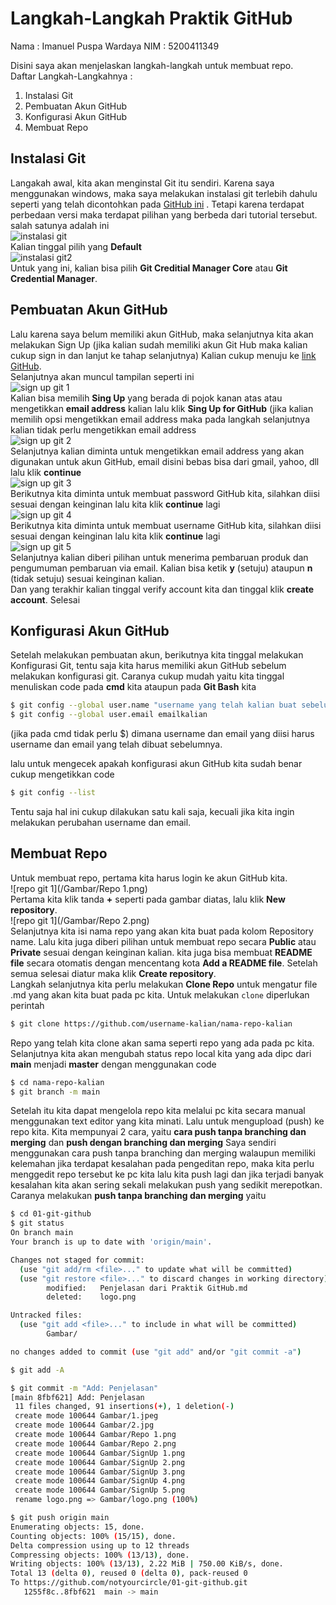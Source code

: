 # Langkah-Langkah Praktik GitHub

Nama : Imanuel Puspa Wardaya
NIM	 : 5200411349

Disini saya akan menjelaskan langkah-langkah untuk membuat repo.</br>
Daftar Langkah-Langkahnya :
1. Instalasi Git
2. Pembuatan Akun GitHub
3. Konfigurasi Akun GitHub
4. Membuat Repo

## Instalasi Git

Langakah awal, kita akan menginstal Git itu sendiri. Karena saya menggunakan windows, maka saya melakukan instalasi git terlebih dahulu seperti yang telah dicontohkan pada [GitHub ini](https://github.com/zimera-systems/petunjuk-git-github/blob/main/01-install-git.md)
. Tetapi karena terdapat perbedaan versi maka terdapat pilihan yang berbeda dari tutorial tersebut.
salah satunya adalah ini</br>
![instalasi git](/Gambar/2.jpg)</br>
Kalian tinggal pilih yang **Default**</br>
![instalasi git2](/Gambar/1.jpeg)</br>
Untuk yang ini, kalian bisa pilih **Git Creditial Manager Core** atau **Git Credential Manager**.

## Pembuatan Akun GitHub

Lalu karena saya belum memiliki akun GitHub, maka selanjutnya kita akan melakukan Sign Up
(jika kalian sudah memiliki akun Git Hub maka kalian cukup sign in dan lanjut ke tahap selanjutnya)
Kalian cukup menuju ke [link GitHub](https://github.com/). </br>
Selanjutnya akan muncul tampilan seperti ini </br>
![sign up git 1](/Gambar/SignUp1.png)</br>
Kalian bisa memilih **Sing Up** yang berada di pojok kanan atas atau mengetikkan **email address** kalian lalu klik **Sing Up for GitHub** (jika kalian memilih opsi mengetikkan email address maka pada langkah selanjutnya kalian tidak perlu mengetikkan email address</br>
![sign up git 2](/Gambar/SignUp2.png)</br>
Selanjutnya kalian diminta untuk mengetikkan email address yang akan digunakan untuk akun GitHub, email disini bebas
bisa dari gmail, yahoo, dll lalu klik **continue**</br>
![sign up git 3](/Gambar/SignUp3.png)</br>
Berikutnya kita diminta untuk membuat password GitHub kita, silahkan diisi sesuai dengan keinginan lalu kita klik **continue** lagi</br>
![sign up git 4](/Gambar/SignUp4.png)</br>
Berikutnya kita diminta untuk membuat username GitHub kita, silahkan diisi sesuai dengan keinginan lalu kita klik **continue** lagi</br>
![sign up git 5](/Gambar/SignUp5.png)</br>
Selanjutnya kalian diberi pilihan untuk menerima pembaruan produk dan pengumuman pembaruan via email. Kalian bisa ketik **y** (setuju) ataupun **n** (tidak setuju)
sesuai keinginan kalian.</br>
Dan yang terakhir kalian tinggal verify account kita dan tinggal klik **create account**. Selesai

## Konfigurasi Akun GitHub

Setelah melakukan pembuatan akun, berikutnya kita tinggal melakukan Konfigurasi Git, tentu saja kita harus memiliki akun GitHub sebelum melakukan 
konfigurasi git. 
Caranya cukup mudah yaitu kita tinggal menuliskan code pada **cmd** kita ataupun pada **Git Bash** kita

```bash
$ git config --global user.name "username yang telah kalian buat sebelumnya"
$ git config --global user.email emailkalian
```

(jika pada cmd tidak perlu $)
dimana username dan email yang diisi harus username dan email yang telah dibuat sebelumnya.</br>

lalu untuk mengecek apakah konfigurasi akun GitHub kita sudah benar cukup mengetikkan code 

```bash
$ git config --list
```

Tentu saja hal ini cukup dilakukan satu kali saja, kecuali jika kita ingin melakukan perubahan username dan email.

## Membuat Repo

Untuk membuat repo, pertama kita harus login ke akun GitHub kita.</br>
![repo git 1](/Gambar/Repo 1.png)</br>
Pertama kita klik tanda **+** seperti pada gambar diatas, lalu klik **New repository**.</br>
![repo git 1](/Gambar/Repo 2.png)</br>
Selanjutnya kita isi nama repo yang akan kita buat pada kolom Repository name. Lalu kita 
juga diberi pilihan untuk membuat repo secara **Public** atau **Private** sesuai dengan keinginan kalian.
kita juga bisa membuat **README file** secara otomatis dengan mencentang kota **Add a README file**. Setelah semua selesai 
diatur maka klik **Create repository**.</br>
Langkah selanjutnya kita perlu melakukan **Clone Repo** untuk mengatur file .md yang akan kita buat pada pc kita. Untuk melakukan `clone`
diperlukan perintah 

```bash
$ git clone https://github.com/username-kalian/nama-repo-kalian
```

Repo yang telah kita clone akan sama seperti repo yang ada pada pc kita. Selanjutnya 
kita akan mengubah status repo local kita yang ada dipc dari **main** menjadi **master** dengan menggunakan code

```bash
$ cd nama-repo-kalian
$ git branch -m main
```

Setelah itu kita dapat mengelola repo kita melalui pc kita secara manual menggunakan text editor yang kita minati. Lalu untuk 
mengupload (push) ke repo kita. Kita mempunyai 2 cara, yaitu **cara push tanpa branching dan merging** dan **push dengan branching dan merging**
Saya sendiri menggunakan cara push tanpa branching dan merging walaupun memiliki kelemahan jika terdapat kesalahan pada pengeditan repo, maka kita perlu 
menggedit repo tersebut ke pc kita lalu kita push lagi dan jika terjadi banyak kesalahan kita akan sering sekali melakukan push yang sedikit merepotkan.</br>
Caranya melakukan **push tanpa branching dan merging** yaitu 

```bash
$ cd 01-git-github
$ git status
On branch main
Your branch is up to date with 'origin/main'.

Changes not staged for commit:
  (use "git add/rm <file>..." to update what will be committed)
  (use "git restore <file>..." to discard changes in working directory)
        modified:   Penjelasan dari Praktik GitHub.md
        deleted:    logo.png

Untracked files:
  (use "git add <file>..." to include in what will be committed)
        Gambar/

no changes added to commit (use "git add" and/or "git commit -a")

$ git add -A

$ git commit -m "Add: Penjelasan"
[main 8fbf621] Add: Penjelasan
 11 files changed, 91 insertions(+), 1 deletion(-)
 create mode 100644 Gambar/1.jpeg
 create mode 100644 Gambar/2.jpg
 create mode 100644 Gambar/Repo 1.png
 create mode 100644 Gambar/Repo 2.png
 create mode 100644 Gambar/SignUp 1.png
 create mode 100644 Gambar/SignUp 2.png
 create mode 100644 Gambar/SignUp 3.png
 create mode 100644 Gambar/SignUp 4.png
 create mode 100644 Gambar/SignUp 5.png
 rename logo.png => Gambar/logo.png (100%)

$ git push origin main
Enumerating objects: 15, done.
Counting objects: 100% (15/15), done.
Delta compression using up to 12 threads
Compressing objects: 100% (13/13), done.
Writing objects: 100% (13/13), 2.22 MiB | 750.00 KiB/s, done.
Total 13 (delta 0), reused 0 (delta 0), pack-reused 0
To https://github.com/notyourcircle/01-git-github.git
   1255f8c..8fbf621  main -> main
```